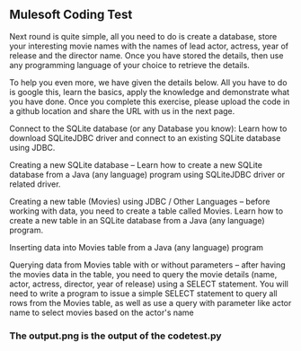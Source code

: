 ## Mulesoft Coding Test 
Next round is quite simple, all you need to do is create a database, store your interesting movie names with the names of lead actor, actress, year of release and the director name. Once you have stored the details, then use any programming language of your choice to retrieve the details.

To help you even more, we have given the details below. All you have to do is google this, learn the basics, apply the knowledge and demonstrate what you have done. Once you complete this exercise, please upload the code in a github location and share the URL with us in the next page.

Connect to the SQLite database (or any Database you know): Learn how to download SQLiteJDBC driver and connect to an existing SQLite database using JDBC.

Creating a new SQLite database – Learn how to create a new SQLite database from a Java (any language) program using SQLiteJDBC driver or related driver.

Creating a new table (Movies) using JDBC / Other Languages – before working with data, you need to create a table called Movies. Learn how to create a new table in an SQLite database from a Java (any language) program.

Inserting data into Movies table from a Java (any language) program

Querying data from Movies table with or without parameters – after having the movies data in the table, you need to query the movie details (name, actor, actress, director, year of release) using a SELECT statement. You will need to write a program to issue a simple SELECT statement to query all rows from the Movies table, as well as use a query with parameter like actor name to select movies based on the actor's name

### The output.png is the output of the codetest.py